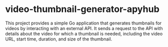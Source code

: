 # video-thumbnail-generator-apyhub
This project provides a simple Go application that generates thumbnails for videos by interacting with an external API. It sends a request to the API with details about the video for which a thumbnail is needed, including the video URL, start time, duration, and size of the thumbnail.
